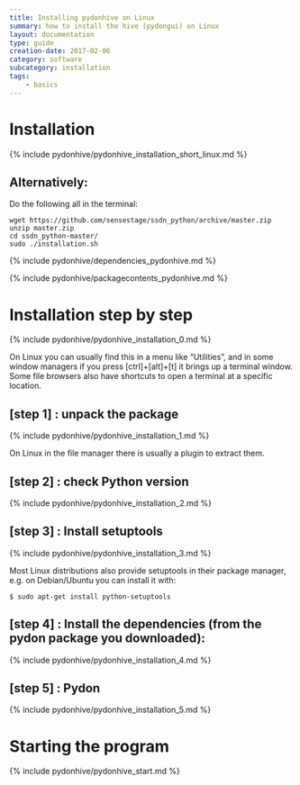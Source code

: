 ```yaml
---
title: Installing pydonhive on Linux
summary: how to install the hive (pydongui) on Linux
layout: documentation
type: guide
creation-date: 2017-02-06
category: software
subcategory: installation
tags:
    - basics
---
```


# Installation

{% include pydonhive/pydonhive_installation_short_linux.md %}


## Alternatively:
Do the following all in the terminal:

    wget https://github.com/sensestage/ssdn_python/archive/master.zip
    unzip master.zip
    cd ssdn_python-master/
    sudo ./installation.sh


{% include pydonhive/dependencies_pydonhive.md %}

{% include pydonhive/packagecontents_pydonhive.md %}


# Installation step by step

{% include pydonhive/pydonhive_installation_0.md %}

On Linux you can usually find this in a menu like “Utilities”, and in some window managers if you press [ctrl]+[alt]+[t] it brings up a terminal window. Some file browsers also have shortcuts to open a terminal at a specific location.

## [step 1] : unpack the package

{% include pydonhive/pydonhive_installation_1.md %}

On Linux in the file manager there is usually a plugin to extract them.

## [step 2] : check Python version

{% include pydonhive/pydonhive_installation_2.md %}

## [step 3] : Install setuptools

{% include pydonhive/pydonhive_installation_3.md %}

Most Linux distributions also provide setuptools in their package manager, e.g. on Debian/Ubuntu you can install it with:

    $ sudo apt-get install python-setuptools

## [step 4] : Install the dependencies (from the pydon package you downloaded):

{% include pydonhive/pydonhive_installation_4.md %}

## [step 5] : Pydon

{% include pydonhive/pydonhive_installation_5.md %}

# Starting the program

{% include pydonhive/pydonhive_start.md %}
